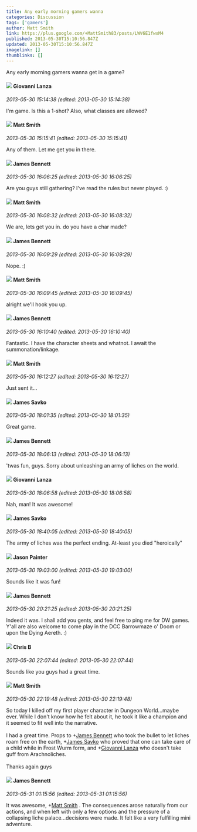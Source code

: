 ```yaml
---
title: Any early morning gamers wanna
categories: Discussion
tags: ['gamers']
author: Matt Smith
link: https://plus.google.com/+MattSmith83/posts/LWV6E1fwxM4
published: 2013-05-30T15:10:56.847Z
updated: 2013-05-30T15:10:56.847Z
imagelink: []
thumblinks: []
---
```


Any early morning gamers wanna get in a game?
<div id='comment z13fxj552ynsjzo3o23wvpqibrubtlunq'>
  <h4><img src='{{site.baseurl}}//images/avatars/102768177673605279668_photo.jpg'> Giovanni Lanza</h4>
      <p><cite>2013-05-30 15:14:38 (edited: 2013-05-30 15:14:38)</cite></p>
        <p>I&#39;m game. Is this a 1-shot? Also, what classes are allowed?</p>
</div>
        

<div id='comment z13fxj552ynsjzo3o23wvpqibrubtlunq'>
  <h4><img src='{{site.baseurl}}//images/avatars/114058978089705547111_photo.jpg'> Matt Smith</h4>
      <p><cite>2013-05-30 15:15:41 (edited: 2013-05-30 15:15:41)</cite></p>
        <p>Any of them. Let me get you in there.</p>
</div>
        

<div id='comment z13fxj552ynsjzo3o23wvpqibrubtlunq'>
  <h4><img src='{{site.baseurl}}//images/avatars/111725091026027718256_photo.jpg'> James Bennett</h4>
      <p><cite>2013-05-30 16:06:25 (edited: 2013-05-30 16:06:25)</cite></p>
        <p>Are you guys still gathering? I&#39;ve read the rules but never played. :)</p>
</div>
        

<div id='comment z13fxj552ynsjzo3o23wvpqibrubtlunq'>
  <h4><img src='{{site.baseurl}}//images/avatars/114058978089705547111_photo.jpg'> Matt Smith</h4>
      <p><cite>2013-05-30 16:08:32 (edited: 2013-05-30 16:08:32)</cite></p>
        <p>We are, lets get you in. do you have a char made?</p>
</div>
        

<div id='comment z13fxj552ynsjzo3o23wvpqibrubtlunq'>
  <h4><img src='{{site.baseurl}}//images/avatars/111725091026027718256_photo.jpg'> James Bennett</h4>
      <p><cite>2013-05-30 16:09:29 (edited: 2013-05-30 16:09:29)</cite></p>
        <p>Nope. :)</p>
</div>
        

<div id='comment z13fxj552ynsjzo3o23wvpqibrubtlunq'>
  <h4><img src='{{site.baseurl}}//images/avatars/114058978089705547111_photo.jpg'> Matt Smith</h4>
      <p><cite>2013-05-30 16:09:45 (edited: 2013-05-30 16:09:45)</cite></p>
        <p>alright we&#39;ll hook you up.</p>
</div>
        

<div id='comment z13fxj552ynsjzo3o23wvpqibrubtlunq'>
  <h4><img src='{{site.baseurl}}//images/avatars/111725091026027718256_photo.jpg'> James Bennett</h4>
      <p><cite>2013-05-30 16:10:40 (edited: 2013-05-30 16:10:40)</cite></p>
        <p>Fantastic. I have the character sheets and whatnot. I await the summonation/linkage.</p>
</div>
        

<div id='comment z13fxj552ynsjzo3o23wvpqibrubtlunq'>
  <h4><img src='{{site.baseurl}}//images/avatars/114058978089705547111_photo.jpg'> Matt Smith</h4>
      <p><cite>2013-05-30 16:12:27 (edited: 2013-05-30 16:12:27)</cite></p>
        <p>Just sent it...</p>
</div>
        

<div id='comment z13fxj552ynsjzo3o23wvpqibrubtlunq'>
  <h4><img src='{{site.baseurl}}//images/avatars/108496829748446482696_photo.jpg'> James Savko</h4>
      <p><cite>2013-05-30 18:01:35 (edited: 2013-05-30 18:01:35)</cite></p>
        <p>Great game. </p>
</div>
        

<div id='comment z13fxj552ynsjzo3o23wvpqibrubtlunq'>
  <h4><img src='{{site.baseurl}}//images/avatars/111725091026027718256_photo.jpg'> James Bennett</h4>
      <p><cite>2013-05-30 18:06:13 (edited: 2013-05-30 18:06:13)</cite></p>
        <p>&#39;twas fun, guys. Sorry about unleashing an army of liches on the world.</p>
</div>
        

<div id='comment z13fxj552ynsjzo3o23wvpqibrubtlunq'>
  <h4><img src='{{site.baseurl}}//images/avatars/102768177673605279668_photo.jpg'> Giovanni Lanza</h4>
      <p><cite>2013-05-30 18:06:58 (edited: 2013-05-30 18:06:58)</cite></p>
        <p>Nah, man! It was awesome!</p>
</div>
        

<div id='comment z13fxj552ynsjzo3o23wvpqibrubtlunq'>
  <h4><img src='{{site.baseurl}}//images/avatars/108496829748446482696_photo.jpg'> James Savko</h4>
      <p><cite>2013-05-30 18:40:05 (edited: 2013-05-30 18:40:05)</cite></p>
        <p>The army of liches was the perfect ending. At-least you died &quot;heroically&quot;</p>
</div>
        

<div id='comment z13fxj552ynsjzo3o23wvpqibrubtlunq'>
  <h4><img src='{{site.baseurl}}//images/avatars/102110420658084393443_photo.jpg'> Jason Painter</h4>
      <p><cite>2013-05-30 19:03:00 (edited: 2013-05-30 19:03:00)</cite></p>
        <p>Sounds like it was fun!</p>
</div>
        

<div id='comment z13fxj552ynsjzo3o23wvpqibrubtlunq'>
  <h4><img src='{{site.baseurl}}//images/avatars/111725091026027718256_photo.jpg'> James Bennett</h4>
      <p><cite>2013-05-30 20:21:25 (edited: 2013-05-30 20:21:25)</cite></p>
        <p>Indeed it was. I shall add you gents, and feel free to ping me for DW games. Y&#39;all are also welcome to come play in the DCC Barrowmaze o&#39; Doom or upon the Dying Aereth. :)</p>
</div>
        

<div id='comment z13fxj552ynsjzo3o23wvpqibrubtlunq'>
  <h4><img src='{{site.baseurl}}//images/avatars/108644549680778067127_photo.jpg'> Chris B</h4>
      <p><cite>2013-05-30 22:07:44 (edited: 2013-05-30 22:07:44)</cite></p>
        <p>Sounds like you guys had a great time.</p>
</div>
        

<div id='comment z13fxj552ynsjzo3o23wvpqibrubtlunq'>
  <h4><img src='{{site.baseurl}}//images/avatars/114058978089705547111_photo.jpg'> Matt Smith</h4>
      <p><cite>2013-05-30 22:19:48 (edited: 2013-05-30 22:19:48)</cite></p>
        <p>So today I killed off my first player character in Dungeon World...maybe ever. While I don&#39;t know how he felt about it, he took it like a champion and it seemed to fit well into the narrative.<br /><br />I had a great time. Props to <span class="proflinkWrapper"><span class="proflinkPrefix">+</span><a class="proflink" href="https://plus.google.com/111725091026027718256" oid="111725091026027718256">James Bennett</a></span> who took the bullet to let liches roam free on the earth, <span class="proflinkWrapper"><span class="proflinkPrefix">+</span><a class="proflink" href="https://plus.google.com/108496829748446482696" oid="108496829748446482696">James Savko</a></span> who proved that one can take care of a child while in Frost Wurm form, and <span class="proflinkWrapper"><span class="proflinkPrefix">+</span><a class="proflink" href="https://plus.google.com/102768177673605279668" oid="102768177673605279668">Giovanni Lanza</a></span> who doesn&#39;t take guff from Arachnoliches.<br /><br />Thanks again guys</p>
</div>
        

<div id='comment z13fxj552ynsjzo3o23wvpqibrubtlunq'>
  <h4><img src='{{site.baseurl}}//images/avatars/111725091026027718256_photo.jpg'> James Bennett</h4>
      <p><cite>2013-05-31 01:15:56 (edited: 2013-05-31 01:15:56)</cite></p>
        <p>It was awesome, <span class="proflinkWrapper"><span class="proflinkPrefix">+</span><a class="proflink" href="https://plus.google.com/114058978089705547111" oid="114058978089705547111">Matt Smith</a></span> . The consequences arose naturally from our actions, and when left with only a few options and the pressure of a collapsing liche palace...decisions were made. It felt like a very fulfilling mini adventure.</p>
</div>
        